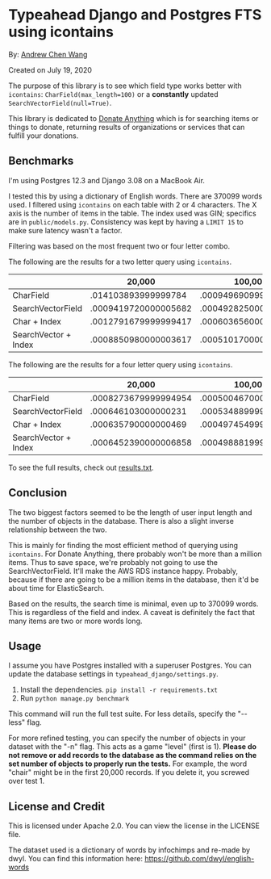 # Typeahead Django and Postgres FTS using icontains

By: [Andrew Chen Wang](https://github.com/Andrew-Chen-Wang)

Created on July 19, 2020

The purpose of this library is to see which 
field type works better with `icontains`: `CharField(max_length=100)`
or a __constantly__ updated `SearchVectorField(null=True)`.

This library is dedicated to [Donate Anything](https://github.com/Donate-Anything/Donate-Anything)
which is for searching items or things to donate, returning
results of organizations or services that can fulfill your donations.

## Benchmarks

I'm using Postgres 12.3 and Django 3.08 on a MacBook Air.

I tested this by using a dictionary of English words. There are
370099 words used. I filtered using `icontains` on each table
with 2 or 4 characters. The X axis is the number of items in
the table. The index used was GIN; specifics are in
`public/models.py`. Consistency was kept by having a `LIMIT 15`
to make sure latency wasn't a factor.

Filtering was based on the most frequent two or four letter combo.

The following are the results for a two letter query using `icontains`.

|                      | 20,000               | 100,000              | 200,000              | 370099               |
|----------------------|----------------------|----------------------|----------------------|----------------------|
| CharField            | .014103893999999784  | .0009496909999988645 | .0008854089999985604 | .007795620000003112  |
| SearchVectorField    | .0009419720000005682 | .0004928250000002521 | .0005886239999988163 | .0005851559999996425 |
| Char + Index         | .0012791679999999417 | .0006036560000008961 | .0005743679999987705 | .0008722190000014507 |
| SearchVector + Index | .0008850980000003617 | .0005101700000000875 | .0008045750000000851 | .000564265000001285  |

The following are the results for a four letter query using `icontains`.

|                      | 20,000               | 100,000              | 200,000              | 370099               |
|----------------------|----------------------|----------------------|----------------------|----------------------|
| CharField            | .0008273679999994954 | .000500467000000171  | .0007317950000000906 | .0005774899999977379 |
| SearchVectorField    | .000646103000000231  | .0005348899999990664 | .0013678130000016608 | .0005922900000001619 |
| Char + Index         | .000635790000000469  | .0004974549999996469 | .02593128100000186   | .0005812670000011622 |
| SearchVector + Index | .0006452390000006858 | .0004988819999987015 | .0012058699999997202 | .0006667739999954847 |

To see the full results, check out [results.txt](https://github.com/Andrew-Chen-Wang/postgres-django-icontains-performance/blob/master/results.txt).

## Conclusion

The two biggest factors seemed to be the length of user input
length and the number of objects in the database. There is
also a slight inverse relationship between the two.

This is mainly for finding the most efficient method of querying
using `icontains`. For Donate Anything, there probably won't
be more than a million items. Thus to save space,
we're probably not going to use the SearchVectorField.
It'll make the AWS RDS instance happy. Probably, because if
there are going to be a million items in the database, then
it'd be about time for ElasticSearch.

Based on the results, the search time is minimal, even up to
370099 words. This is regardless of the field and index. 
A caveat is definitely the fact that many items
are two or more words long.

## Usage

I assume you have Postgres installed with a superuser Postgres. You
can update the database settings in `typeahead_django/settings.py`.

1. Install the dependencies. `pip install -r requirements.txt`
2. Run `python manage.py benchmark`

This command will run the full test suite. For less details,
specify the "--less" flag.

For more refined testing, you can specify the number of objects in
your dataset with the "-n" flag. This acts as a game "level" (first is 1).
**Please do not remove or add records to the database as the command
relies on the set number of objects to properly run the tests.**
For example, the word "chair" might be in the first 20,000 records.
If you delete it, you screwed over test 1.

## License and Credit

This is licensed under Apache 2.0. You can view the license in the LICENSE file.

The dataset used is a dictionary of words by infochimps and re-made by dwyl.
You can find this information here: https://github.com/dwyl/english-words